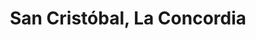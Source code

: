 ---
title: San Cristóbal, La Concordia
url: /san-cristobal-la-concordia/
latitude: 7.758
longitude: -72.232
---